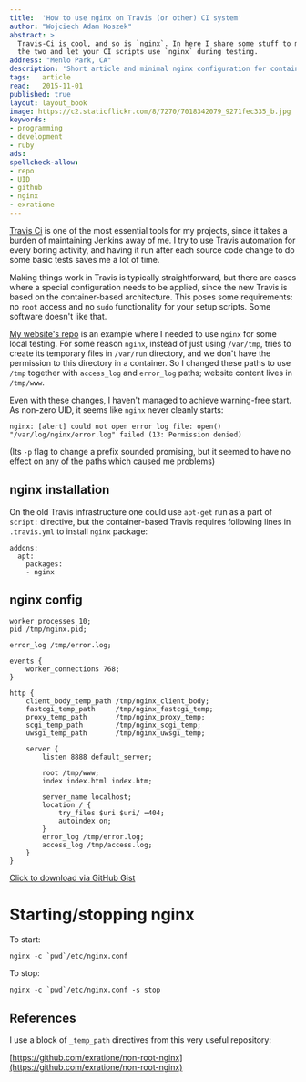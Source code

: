 ```yaml
---
title:	'How to use nginx on Travis (or other) CI system'
author: "Wojciech Adam Koszek"
abstract: >
  Travis-Ci is cool, and so is `nginx`. In here I share some stuff to marry
  the two and let your CI scripts use `nginx` during testing.
address: "Menlo Park, CA"
description: 'Short article and minimal nginx configuration for container-based infrastructure'
tags:	article
read:	2015-11-01
published: true
layout:	layout_book
image: https://c2.staticflickr.com/8/7270/7018342079_9271fec335_b.jpg
keywords:
- programming
- development
- ruby
ads:
spellcheck-allow:
- repo
- UID
- github
- nginx
- exratione
---
```


[Travis Ci](http://www.travis-ci.org) is one of the most essential tools for
my projects, since it takes a burden of maintaining Jenkins away of me. I
try to use Travis automation for every boring activity, and having it run
after each source code change to do some basic tests saves me a lot of time.

Making things work in Travis is typically straightforward, but there are
cases where a special configuration needs to be applied, since the new
Travis is based on the container-based architecture. This poses some
requirements: no `root` access and no `sudo` functionality for your setup
scripts. Some software doesn't like that.

[My website's repo](http://github.com/wkoszek/me) is an example where I
needed to use `nginx` for some local testing. For some reason `nginx`,
instead of just using `/var/tmp`, tries to create its temporary files in
`/var/run` directory, and we don't have the permission to this directory in
a container. So I changed these paths to use `/tmp` together with
`access_log` and `error_log` paths; website content lives in `/tmp/www`.

Even with these changes, I haven't managed to achieve warning-free start. As
non-zero UID, it seems like `nginx` never cleanly starts:

	nginx: [alert] could not open error log file: open()
	"/var/log/nginx/error.log" failed (13: Permission denied)

(Its `-p` flag to change a prefix sounded promising, but it seemed to have
no effect on any of the paths which caused me problems)

## nginx installation

On the old Travis infrastructure one could use `apt-get` run as a part of
`script:` directive, but the container-based Travis requires following lines
in `.travis.yml` to install `nginx` package:

	addons:
	  apt:
	    packages:
	    - nginx

## nginx config

~~~nginx
worker_processes 10;
pid /tmp/nginx.pid;

error_log /tmp/error.log;

events {
	worker_connections 768;
}

http {
	client_body_temp_path /tmp/nginx_client_body;
	fastcgi_temp_path     /tmp/nginx_fastcgi_temp;
	proxy_temp_path       /tmp/nginx_proxy_temp;
	scgi_temp_path        /tmp/nginx_scgi_temp;
	uwsgi_temp_path       /tmp/nginx_uwsgi_temp;

	server {
		listen 8888 default_server;

		root /tmp/www;
		index index.html index.htm;

		server_name localhost;
		location / {
			try_files $uri $uri/ =404;
			autoindex on;
		}
		error_log /tmp/error.log;
		access_log /tmp/access.log;
	}
}
~~~

[Click to download via GitHub Gist](https://gist.github.com/wkoszek/f72b8eb36e02d07adc81)

# Starting/stopping nginx

To start:

	nginx -c `pwd`/etc/nginx.conf

To stop:

	nginx -c `pwd`/etc/nginx.conf -s stop

## References

I use a block of `_temp_path` directives from this very useful repository:

[https://github.com/exratione/non-root-nginx](https://github.com/exratione/non-root-nginx)
